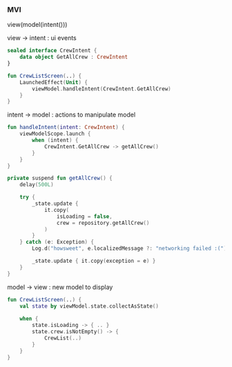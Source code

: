### MVI

view(model(intent()))

view → intent : ui events

```kotlin
sealed interface CrewIntent {
    data object GetAllCrew : CrewIntent
}
```

```kotlin
fun CrewListScreen(..) {
    LaunchedEffect(Unit) {
        viewModel.handleIntent(CrewIntent.GetAllCrew)
    }
}
```

intent → model : actions to manipulate model

```kotlin
fun handleIntent(intent: CrewIntent) {
    viewModelScope.launch {
        when (intent) {
            CrewIntent.GetAllCrew -> getAllCrew()
        }
    }
}

private suspend fun getAllCrew() {
    delay(500L)

    try {
        _state.update {
            it.copy(
                isLoading = false,
                crew = repository.getAllCrew()
            )
        }
    } catch (e: Exception) {
        Log.d("howsweet", e.localizedMessage ?: "networking failed :(")

        _state.update { it.copy(exception = e) }
    }
}
```

model → view : new model to display

```kotlin
fun CrewListScreen(..) {
    val state by viewModel.state.collectAsState()
		
    when {
        state.isLoading -> { .. }
        state.crew.isNotEmpty() -> { 
            CrewList(..)
        }
    }
}
```
